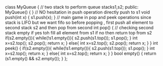 class MyQueue {
// two stack to perform queue
stack<int>s1,s2;
public:
MyQueue() {
}
// NO hesitation in push operation directly push to s1
void push(int x) {
s1.push(x);
}
// main game in pop and peek operations since stack is LIFO but we want fifo so before popping , first push all element to second stack s2 and then pop from second
int pop() {
// checking second stack empty if yes toh fill all element from s1 if no then return top from s2
if(s2.empty()){
while(!s1.empty()){
s2.push(s1.top());
s1.pop();
}
int x=s2.top();
s2.pop();
return x;
}
else{
int x=s2.top();
s2.pop();
return x;
}
}
int peek() {
if(s2.empty()){
while(!s1.empty()){
s2.push(s1.top());
s1.pop();
}
int x=s2.top();
return x;
}
else{
int x=s2.top();
return x;
}
}
bool empty() {
return (s1.empty() && s2.empty());
}
};